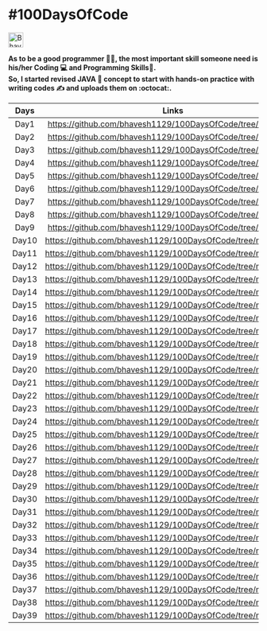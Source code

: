 # #100DaysOfCode

<a href="https://dev.to/bhavesh1129">
  <img src="https://d2fltix0v2e0sb.cloudfront.net/dev-badge.svg" alt="Bhavesh Garg's DEV Profile" height="30" width="30">
</a>

**As to be a good programmer	:man_technologist:, the most important skill someone need is his/her Coding :computer: and Programming Skills:star_struck:.  
So, I started revised JAVA :page_with_curl: concept to start with hands-on practice with writing codes	:writing_hand: and uploads them on :octocat:.**

| Days | Links |
| :---:   | :-: |
| Day1 | https://github.com/bhavesh1129/100DaysOfCode/tree/main/day1 |
| Day2 | https://github.com/bhavesh1129/100DaysOfCode/tree/main/day2 |
| Day3 | https://github.com/bhavesh1129/100DaysOfCode/tree/main/day3 |
| Day4 | https://github.com/bhavesh1129/100DaysOfCode/tree/main/day4 |
| Day5 | https://github.com/bhavesh1129/100DaysOfCode/tree/main/day5 |
| Day6 | https://github.com/bhavesh1129/100DaysOfCode/tree/main/day6 |
| Day7 | https://github.com/bhavesh1129/100DaysOfCode/tree/main/day7 |
| Day8 | https://github.com/bhavesh1129/100DaysOfCode/tree/main/day8 |
| Day9 | https://github.com/bhavesh1129/100DaysOfCode/tree/main/day9 |
| Day10 | https://github.com/bhavesh1129/100DaysOfCode/tree/main/day10 |
| Day11 | https://github.com/bhavesh1129/100DaysOfCode/tree/main/day11 |
| Day12 | https://github.com/bhavesh1129/100DaysOfCode/tree/main/day12 |
| Day13 | https://github.com/bhavesh1129/100DaysOfCode/tree/main/day13 |
| Day14 | https://github.com/bhavesh1129/100DaysOfCode/tree/main/day14 |
| Day15 | https://github.com/bhavesh1129/100DaysOfCode/tree/main/day15 |
| Day16 | https://github.com/bhavesh1129/100DaysOfCode/tree/main/day16 |
| Day17 | https://github.com/bhavesh1129/100DaysOfCode/tree/main/day17 |
| Day18 | https://github.com/bhavesh1129/100DaysOfCode/tree/main/day18 |
| Day19 | https://github.com/bhavesh1129/100DaysOfCode/tree/main/day19 |
| Day20 | https://github.com/bhavesh1129/100DaysOfCode/tree/main/day20 |
| Day21 | https://github.com/bhavesh1129/100DaysOfCode/tree/main/day21 |
| Day22 | https://github.com/bhavesh1129/100DaysOfCode/tree/main/day22 |
| Day23 | https://github.com/bhavesh1129/100DaysOfCode/tree/main/day23 |
| Day24 | https://github.com/bhavesh1129/100DaysOfCode/tree/main/day24 |
| Day25 | https://github.com/bhavesh1129/100DaysOfCode/tree/main/day25 |
| Day26 | https://github.com/bhavesh1129/100DaysOfCode/tree/main/day26 |
| Day27 | https://github.com/bhavesh1129/100DaysOfCode/tree/main/day27 |
| Day28 | https://github.com/bhavesh1129/100DaysOfCode/tree/main/day28 |
| Day29 | https://github.com/bhavesh1129/100DaysOfCode/tree/main/day29 |
| Day30 | https://github.com/bhavesh1129/100DaysOfCode/tree/main/day30 |
| Day31 | https://github.com/bhavesh1129/100DaysOfCode/tree/main/day31 |
| Day32 | https://github.com/bhavesh1129/100DaysOfCode/tree/main/day32 |
| Day33 | https://github.com/bhavesh1129/100DaysOfCode/tree/main/day33 |
| Day34 | https://github.com/bhavesh1129/100DaysOfCode/tree/main/day34 |
| Day35 | https://github.com/bhavesh1129/100DaysOfCode/tree/main/day35 |
| Day36 | https://github.com/bhavesh1129/100DaysOfCode/tree/main/day36 |
| Day37 | https://github.com/bhavesh1129/100DaysOfCode/tree/main/day37 |
| Day38 | https://github.com/bhavesh1129/100DaysOfCode/tree/main/day38 |
| Day39 | https://github.com/bhavesh1129/100DaysOfCode/tree/main/day39 |

